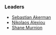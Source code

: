### Leaders

* [Sebastian Akerman](mailto:sebastian.akerman@owasp.org)
* [Nikolaos Alexiou](mailto:nikolaos.alexiou@owasp.org)
* [Shane Murnion](mailto:shane.murnion@owasp.org)

